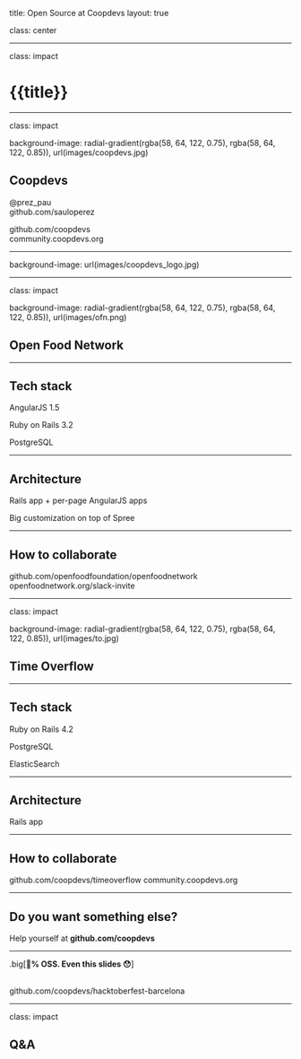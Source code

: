 title: Open Source at Coopdevs
layout: true

class: center

---

class: impact

# {{title}}

---

class: impact

background-image: radial-gradient(rgba(58, 64, 122, 0.75), rgba(58, 64, 122, 0.85)), url(images/coopdevs.jpg)

## Coopdevs

@prez_pau<br>
github.com/sauloperez

github.com/coopdevs<br>
community.coopdevs.org

---

background-image: url(images/coopdevs_logo.jpg)

---

class: impact

background-image: radial-gradient(rgba(58, 64, 122, 0.75), rgba(58, 64, 122, 0.85)), url(images/ofn.png)

## Open Food Network

---

## Tech stack

AngularJS 1.5

Ruby on Rails 3.2

PostgreSQL

---

## Architecture

Rails app + per-page AngularJS apps

Big customization on top of Spree

---

## How to collaborate

github.com/openfoodfoundation/openfoodnetwork
openfoodnetwork.org/slack-invite

---

class: impact

background-image: radial-gradient(rgba(58, 64, 122, 0.75), rgba(58, 64, 122, 0.85)), url(images/to.jpg)

## Time Overflow

---

## Tech stack

Ruby on Rails 4.2

PostgreSQL

ElasticSearch

---

## Architecture

Rails app

---

## How to collaborate

github.com/coopdevs/timeoverflow
community.coopdevs.org

---

## Do you want something else?

Help yourself at **github.com/coopdevs**

---

.big[**💯% OSS. Even this slides 😯**]

<br>
github.com/coopdevs/hacktoberfest-barcelona

---

class: impact

## Q&A
